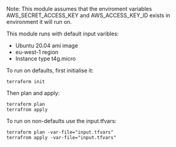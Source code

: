<p>Note: This module assumes that the enviroment variables AWS_SECRET_ACCESS_KEY and AWS_ACCESS_KEY_ID exists in environment it will run on.</p>
This module runs with default input varibles:

- Ubuntu 20.04 ami image
- eu-west-1 region
- Instance type t4g.micro

To run on defaults, first initialise it:
```console
terraform init
```
Then plan and apply:
```console
terraform plan
terrafrom apply
```
To run on non-defaults use the input.tfvars: 
```console
terraform plan -var-file="input.tfvars"
terrafrom apply -var-file="input.tfvars"
```
